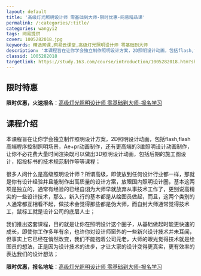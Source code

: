 ```yaml
---
layout: default
title: '高级灯光照明设计师 零基础到大师-限时优惠-网易精品课'
permalink: /:categories/:title/
categories: wangyi2
tags: 网易提供
cover: 1005282018.jpg
keywords: 精选网课,网易云课堂,高级灯光照明设计师 零基础到大师
description: '本课程旨在让你学会独立制作照明设计方案，2D照明设计动画，包括flash,flash高端程序控制照明场景，Ae+pr动画'
classid: 1005282018
targetlink: https://study.163.com/course/introduction/1005282018.htm?share=1&shareId=1025206652&utm_campaign=share&utm_medium=iphoneShare&utm_source=&utm_u=1025206652
---
```


## 限时特惠

**限时优惠，火速报名**：[高级灯光照明设计师 零基础到大师-报名学习](https://study.163.com/course/introduction/1005282018.htm?share=1&shareId=1025206652&utm_campaign=share&utm_medium=iphoneShare&utm_source=&utm_u=1025206652)

## 课程介绍

本课程旨在让你学会独立制作照明设计方案，2D照明设计动画，包括flash,flash高端程序控制照明场景，Ae+pr动画制作，还有更高端的3维照明设计动画制作，让你不必花费大量时间渲染既可以做出3D照明设计动画，包括后期的施工图设计，招投标书的技术规范制作等等课程；

 很多人问什么是高级照明设计师？所谓高级，即使放到任何设计行业都一样，那就是你有设计经验并且能制作出高质量的设计方案，放眼国内照明设计圈，基本这两项是独立的，通常有经验的已经自诩为大师早就放弃从事技术工作了，更别说高精尖的一些设计技术，那么，新入行的基本都是从绘图员做起，而且，这两个类别的人通常都互相看不起，做技术会觉得那些都是伪大师，而自封大师通常觉得技术工，鼠标工就是设计公司的底层人士；

   我们推出这套课程，目的就是让你在照明设计这个圈子，从基础做起时能更快速的成长，即使你工作多年有余，也许你对设计师窗外的一些新兴设计技术并未耳闻，但事实上它已经在悄然改变，我们不能抱着公司元老，大师的眼光觉得技术就是绘图员的想法，正是因为设计技术的进步，才让大家的设计变得更真实，更有效率的表达我们的设计想法；

**限时优惠，报名地址**：[高级灯光照明设计师 零基础到大师-报名学习](https://study.163.com/course/introduction/1005282018.htm?share=1&shareId=1025206652&utm_campaign=share&utm_medium=iphoneShare&utm_source=&utm_u=1025206652)


